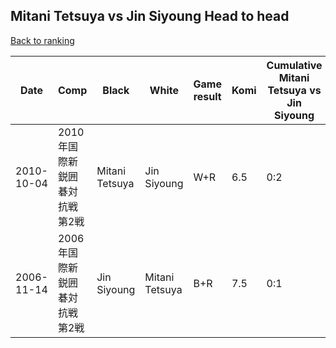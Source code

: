 ## Mitani Tetsuya vs Jin Siyoung Head to head

[Back to ranking](../../index.md)




| **Date** | **Comp** | **Black** | **White** | **Game result** | **Komi** | **Cumulative Mitani Tetsuya vs Jin Siyoung** | **Mitani Tetsuya streak** | **Jin Siyoung streak** | 
| --- | --- | --- | --- | --- | --- | --- | --- | --- |
| 2010-10-04 | 2010年国際新鋭囲碁対抗戦第2戦 | Mitani Tetsuya | Jin Siyoung | W+R | 6.5 | 0:2 | 0 | 2 | 
| 2006-11-14 | 2006年国際新鋭囲碁対抗戦第2戦 | Jin Siyoung | Mitani Tetsuya | B+R | 7.5 | 0:1 | 0 | 1 |




